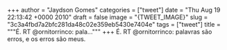 
+++
author = "Jaydson Gomes"
categories = ["tweet"]
date = "Thu Aug 19 22:13:42 +0000 2010"
draft = false
image = "{TWEET_IMAGE}"
slug = "3c3a4fbd7a2bfc281da48c02e359eb5430e7404e"
tags = ["tweet"]
title = """É. RT @ornitorrinco: pala..."""
+++
É. RT @ornitorrinco: palavras são erros, e os erros são meus.
